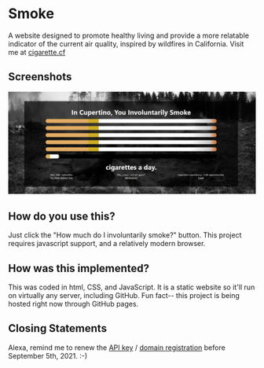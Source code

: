 # Smoke
A website designed to promote healthy living and provide a more relatable indicator of the current air quality, inspired by wildfires in California.
Visit me at [cigarette.cf](https://cigarette.cf/)

## Screenshots

![Screenshot](images/screenshot.PNG)

## How do you use this?
Just click the "How much do I involuntarily smoke?" button.
This project requires javascript support, and a relatively modern browser.

## How was this implemented?
This was coded in html, CSS, and JavaScript. It is a static website so it'll run on virtually any server, including GitHub. Fun fact-- this project is being hosted right now through GitHub pages.

## Closing Statements
Alexa, remind me to renew the [API key](https://www.iqair.com/air-pollution-data-api) / [domain registration](https://freenom.com) before September 5th, 2021. :-)
